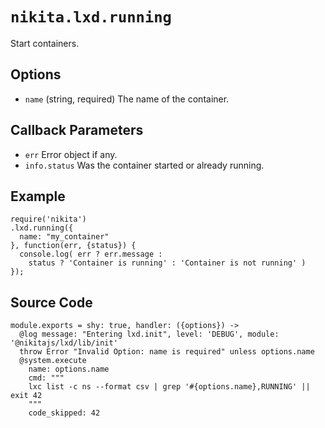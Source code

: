 
# `nikita.lxd.running`

Start containers.

## Options

* `name` (string, required)
  The name of the container.

## Callback Parameters

* `err`
  Error object if any.
* `info.status`
  Was the container started or already running.

## Example

```
require('nikita')
.lxd.running({
  name: "my_container"
}, function(err, {status}) {
  console.log( err ? err.message : 
    status ? 'Container is running' : 'Container is not running' )
});
```

## Source Code

    module.exports = shy: true, handler: ({options}) ->
      @log message: "Entering lxd.init", level: 'DEBUG', module: '@nikitajs/lxd/lib/init'
      throw Error "Invalid Option: name is required" unless options.name
      @system.execute
        name: options.name
        cmd: """
        lxc list -c ns --format csv | grep '#{options.name},RUNNING' || exit 42 
        """
        code_skipped: 42
